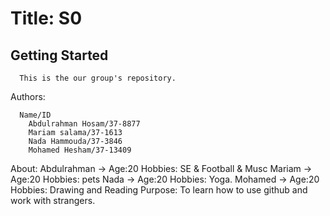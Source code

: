 # Title: S0

## Getting Started

      This is the our group's repository.
Authors:

      Name/ID
        Abdulrahman Hosam/37-8877
        Mariam salama/37-1613
        Nada Hammouda/37-3846
        Mohamed Hesham/37-13409

About:
    Abdulrahman -> Age:20
                   Hobbies: SE & Football & Musc
    Mariam -> Age:20
                  Hobbies: pets
    Nada -> Age:20
                  Hobbies: Yoga.
    Mohamed -> Age:20
                  Hobbies: Drawing and Reading
Purpose:
      To learn how to use github and work with strangers.

